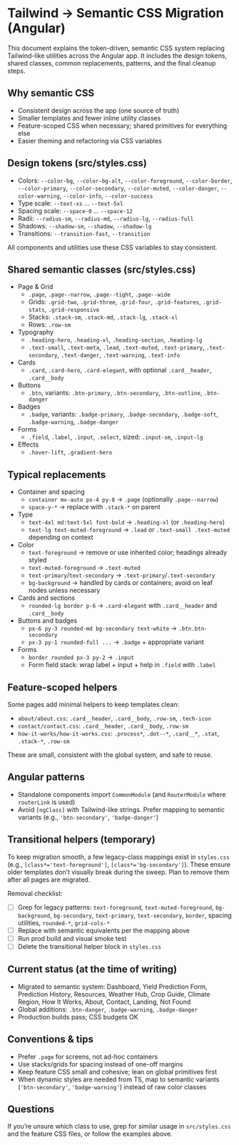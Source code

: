 # Tailwind → Semantic CSS Migration (Angular)

This document explains the token-driven, semantic CSS system replacing Tailwind-like utilities across the Angular app. It includes the design tokens, shared classes, common replacements, patterns, and the final cleanup steps.

## Why semantic CSS

- Consistent design across the app (one source of truth)
- Smaller templates and fewer inline utility classes
- Feature-scoped CSS when necessary; shared primitives for everything else
- Easier theming and refactoring via CSS variables

## Design tokens (src/styles.css)

- Colors: `--color-bg`, `--color-bg-alt`, `--color-foreground`, `--color-border`, `--color-primary`, `--color-secondary`, `--color-muted`, `--color-danger`, `--color-warning`, `--color-info`, `--color-success`
- Type scale: `--text-xs` … `--text-5xl`
- Spacing scale: `--space-0` … `--space-12`
- Radii: `--radius-sm`, `--radius-md`, `--radius-lg`, `--radius-full`
- Shadows: `--shadow-sm`, `--shadow`, `--shadow-lg`
- Transitions: `--transition-fast`, `--transition`

All components and utilities use these CSS variables to stay consistent.

## Shared semantic classes (src/styles.css)

- Page & Grid
  - `.page`, `.page--narrow`, `.page--tight`, `.page--wide`
  - Grids: `.grid-two`, `.grid-three`, `.grid-four`, `.grid-features`, `.grid-stats`, `.grid-responsive`
  - Stacks: `.stack-sm`, `.stack-md`, `.stack-lg`, `.stack-xl`
  - Rows: `.row-sm`
- Typography
  - `.heading-hero`, `.heading-xl`, `.heading-section`, `.heading-lg`
  - `.text-small`, `.text-meta`, `.lead`, `.text-muted`, `.text-primary`, `.text-secondary`, `.text-danger`, `.text-warning`, `.text-info`
- Cards
  - `.card`, `.card-hero`, `.card-elegant`, with optional `.card__header`, `.card__body`
- Buttons
  - `.btn`, variants: `.btn-primary`, `.btn-secondary`, `.btn-outline`, `.btn-danger`
- Badges
  - `.badge`, variants: `.badge-primary`, `.badge-secondary`, `.badge-soft`, `.badge-warning`, `.badge-danger`
- Forms
  - `.field`, `.label`, `.input`, `.select`, sized: `.input-sm`, `.input-lg`
- Effects
  - `.hover-lift`, `.gradient-hero`

## Typical replacements

- Container and spacing
  - `container mx-auto px-4 py-8` → `.page` (optionally `.page--narrow`)
  - `space-y-*` → replace with `.stack-*` on parent
- Type
  - `text-4xl md:text-5xl font-bold` → `.heading-xl` (or `.heading-hero`)
  - `text-lg text-muted-foreground` → `.lead` or `.text-small .text-muted` depending on context
- Color
  - `text-foreground` → remove or use inherited color; headings already styled
  - `text-muted-foreground` → `.text-muted`
  - `text-primary`/`text-secondary` → `.text-primary`/`.text-secondary`
  - `bg-background` → handled by cards or containers; avoid on leaf nodes unless necessary
- Cards and sections
  - `rounded-lg border p-6` → `.card-elegant` with `.card__header` and `.card__body`
- Buttons and badges
  - `px-6 py-3 rounded-md bg-secondary text-white` → `.btn.btn-secondary`
  - `px-3 py-1 rounded-full ...` → `.badge` + appropriate variant
- Forms
  - `border rounded px-3 py-2` → `.input`
  - Form field stack: wrap label + input + help in `.field` with `.label`

## Feature-scoped helpers

Some pages add minimal helpers to keep templates clean:

- `about/about.css`: `.card__header`, `.card__body`, `.row-sm`, `.tech-icon`
- `contact/contact.css`: `.card__header`, `.card__body`, `.row-sm`
- `how-it-works/how-it-works.css`: `.process*`, `.dot--*`, `.card__*`, `.stat`, `.stack-*`, `.row-sm`

These are small, consistent with the global system, and safe to reuse.

## Angular patterns

- Standalone components import `CommonModule` (and `RouterModule` where `routerLink` is used)
- Avoid `[ngClass]` with Tailwind-like strings. Prefer mapping to semantic variants (e.g., `'btn-secondary'`, `'badge-danger'`)

## Transitional helpers (temporary)

To keep migration smooth, a few legacy-class mappings exist in `styles.css` (e.g., `[class*='text-foreground']`, `[class*='bg-secondary']`). These ensure older templates don’t visually break during the sweep. Plan to remove them after all pages are migrated.

Removal checklist:

- [ ] Grep for legacy patterns: `text-foreground`, `text-muted-foreground`, `bg-background`, `bg-secondary`, `text-primary`, `text-secondary`, `border`, spacing utilities, `rounded-*`, `grid-cols-*`
- [ ] Replace with semantic equivalents per the mapping above
- [ ] Run prod build and visual smoke test
- [ ] Delete the transitional helper block in `styles.css`

## Current status (at the time of writing)

- Migrated to semantic system: Dashboard, Yield Prediction Form, Prediction History, Resources, Weather Hub, Crop Guide, Climate Region, How It Works, About, Contact, Landing, Not Found
- Global additions: `.btn-danger`, `.badge-warning`, `.badge-danger`
- Production builds pass; CSS budgets OK

## Conventions & tips

- Prefer `.page` for screens, not ad-hoc containers
- Use stacks/grids for spacing instead of one-off margins
- Keep feature CSS small and cohesive; lean on global primitives first
- When dynamic styles are needed from TS, map to semantic variants (`'btn-secondary'`, `'badge-warning'`) instead of raw color classes

## Questions

If you’re unsure which class to use, grep for similar usage in `src/styles.css` and the feature CSS files, or follow the examples above.
